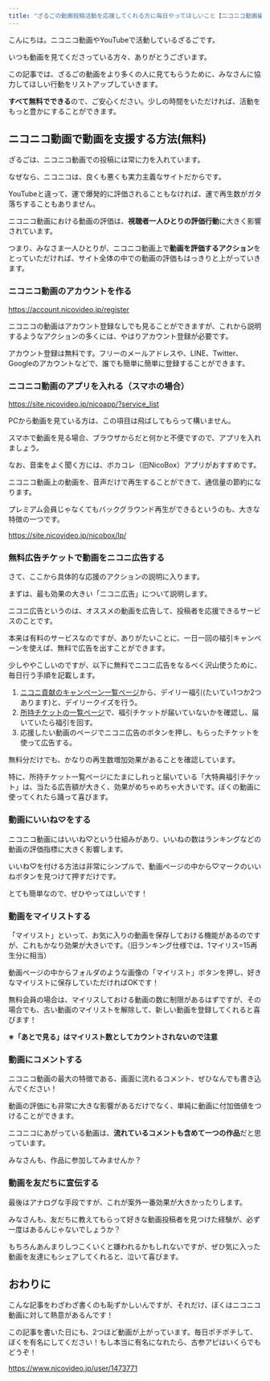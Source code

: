 ```yaml
---
title: "ざるごの動画投稿活動を応援してくれる方に毎日やってほしいこと【ニコニコ動画編】"
---
```


こんにちは。ニコニコ動画やYouTubeで活動しているざるごです。

いつも動画を見てくださっている方々、ありがとうございます。

この記事では、ざるごの動画をより多くの人に見てもらうために、みなさんに協力してほしい行動をリストアップしていきます。

**すべて無料でできる**ので、ご安心ください。少しの時間をいただければ、活動をもっと豊かにすることができます。

## ニコニコ動画で動画を支援する方法(無料)

ざるごは、ニコニコ動画での投稿には常に力を入れています。

なぜなら、ニコニコは、良くも悪くも実力主義なサイトだからです。

YouTubeと違って、運で爆発的に評価されることもなければ、運で再生数がガタ落ちすることもありません。

ニコニコ動画における動画の評価は、**視聴者一人ひとりの評価行動**に大きく影響されています。

つまり、みなさま一人ひとりが、ニコニコ動画上で**動画を評価するアクション**をとっていただければ、サイト全体の中での動画の評価もはっきりと上がっていきます。

### ニコニコ動画のアカウントを作る



https://account.nicovideo.jp/register



ニコニコの動画はアカウント登録なしでも見ることができますが、これから説明するようなアクションの多くには、やはりアカウント登録が必要です。

アカウント登録は無料です。フリーのメールアドレスや、LINE、Twitter、Googleのアカウントなどで、誰でも簡単に簡単に登録することができます。

### ニコニコ動画のアプリを入れる（スマホの場合）



https://site.nicovideo.jp/nicoapp/?service_list



PCから動画を見ている方は、この項目は飛ばしてもらって構いません。

スマホで動画を見る場合、ブラウザからだと何かと不便ですので、アプリを入れましょう。

なお、音楽をよく聞く方には、ボカコレ（旧NicoBox）アプリがおすすめです。

ニコニコ動画上の動画を、音声だけで再生することができて、通信量の節約になります。

プレミアム会員じゃなくてもバックグラウンド再生ができるというのも、大きな特徴の一つです。



https://site.nicovideo.jp/nicobox/lp/



### 無料広告チケットで動画をニコニ広告する

さて、ここから具体的な応援のアクションの説明に入ります。

まずは、最も効果の大きい「ニコニ広告」について説明します。

ニコニ広告というのは、オススメの動画を広告して、投稿者を応援できるサービスのことです。

本来は有料のサービスなのですが、ありがたいことに、一日一回の福引キャンペーンを使えば、無料で広告を出すことができます。

少しややこしいのですが、以下に無料でニコニ広告をなるべく沢山使うために、毎日行う手順を記載します。

1. [ニコニ貢献のキャンペーン一覧ページ](https://koken.nicovideo.jp/campaigns)から、デイリー福引(たいてい1つか2つあります)と、デイリークイズを行う。
2. [所持チケットの一覧ページ](https://koken.nicovideo.jp/ticket)で、福引チケットが届いていないかを確認し、届いていたら福引を回す。
3. 応援したい動画のページでニコニ広告のボタンを押し、もらったチケットを使って広告する。

無料分だけでも、かなりの再生数増加効果があることを確認しています。

特に、所持チケット一覧ページにたまにしれっと届いている「大特典福引チケット」は、当たる広告額が大きく、効果がめちゃめちゃ大きいです。ぼくの動画に使ってくれたら踊って喜びます。

### 動画にいいね♡をする

ニコニコ動画にはいいね♡という仕組みがあり、いいねの数はランキングなどの動画の評価指標に大きく影響します。

いいね♡を付ける方法は非常にシンプルで、動画ページの中から♡マークのいいねボタンを見つけて押すだけです。

とても簡単なので、ぜひやってほしいです！

### 動画をマイリストする

「マイリスト」といって、お気に入りの動画を保存しておける機能があるのですが、これもかなり効果が大きいです。（旧ランキング仕様では、1マイリス=15再生分に相当）

動画ページの中からフォルダのような画像の「マイリスト」ボタンを押し、好きなマイリストに保存していただければOKです！

無料会員の場合は、マイリスしておける動画の数に制限があるはずですが、その場合でも、古い動画のマイリストを解除して、新しい動画を登録してくれると喜びます！

**※「あとで見る」はマイリスト数としてカウントされないので注意**

### 動画にコメントする

ニコニコ動画の最大の特徴である、画面に流れるコメント、ぜひなんでも書き込んでください！

動画の評価にも非常に大きな影響があるだけでなく、単純に動画に付加価値をつけることができます。

ニコニコにあがっている動画は、**流れているコメントも含めて一つの作品**だと思っています。

みなさんも、作品に参加してみませんか？

### 動画を友だちに宣伝する

最後はアナログな手段ですが、これが案外一番効果が大きかったりします。

みなさんも、友だちに教えてもらって好きな動画投稿者を見つけた経験が、必ず一度はあるんじゃないでしょうか？

もちろんあんまりしつこくいくと嫌われるかもしれないですが、ぜひ気に入った動画を友達にもシェアしてくれると、泣いて喜びます。

## おわりに

こんな記事をわざわざ書くのも恥ずかしいんですが、それだけ、ぼくはニコニコ動画に対して熱意があるんです！

この記事を書いた日にも、2つほど動画が上がっています。毎日ポチポチして、ぼくを有名にしてください！もし本当に有名になれたら、古参アピはいくらでもどうぞ！



https://www.nicovideo.jp/user/1473771


